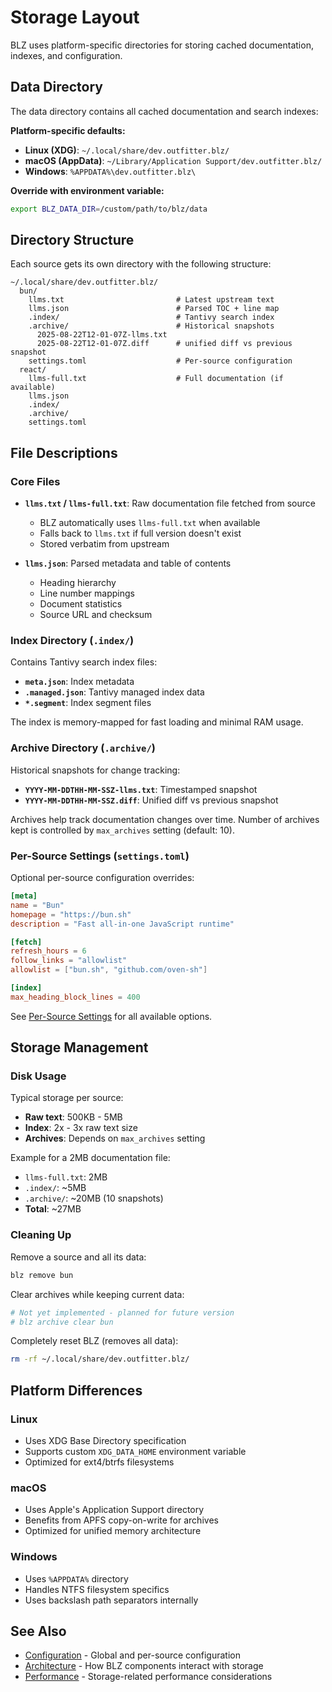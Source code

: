 # Storage Layout

BLZ uses platform-specific directories for storing cached documentation, indexes, and configuration.

## Data Directory

The data directory contains all cached documentation and search indexes:

**Platform-specific defaults:**
- **Linux (XDG)**: `~/.local/share/dev.outfitter.blz/`
- **macOS (AppData)**: `~/Library/Application Support/dev.outfitter.blz/`
- **Windows**: `%APPDATA%\dev.outfitter.blz\`

**Override with environment variable:**
```bash
export BLZ_DATA_DIR=/custom/path/to/blz/data
```

## Directory Structure

Each source gets its own directory with the following structure:

```
~/.local/share/dev.outfitter.blz/
  bun/
    llms.txt                         # Latest upstream text
    llms.json                        # Parsed TOC + line map
    .index/                          # Tantivy search index
    .archive/                        # Historical snapshots
      2025-08-22T12-01-07Z-llms.txt
      2025-08-22T12-01-07Z.diff      # unified diff vs previous snapshot
    settings.toml                    # Per-source configuration
  react/
    llms-full.txt                    # Full documentation (if available)
    llms.json
    .index/
    .archive/
    settings.toml
```

## File Descriptions

### Core Files

- **`llms.txt` / `llms-full.txt`**: Raw documentation file fetched from source
  - BLZ automatically uses `llms-full.txt` when available
  - Falls back to `llms.txt` if full version doesn't exist
  - Stored verbatim from upstream

- **`llms.json`**: Parsed metadata and table of contents
  - Heading hierarchy
  - Line number mappings
  - Document statistics
  - Source URL and checksum

### Index Directory (`.index/`)

Contains Tantivy search index files:
- **`meta.json`**: Index metadata
- **`.managed.json`**: Tantivy managed index data
- **`*.segment`**: Index segment files

The index is memory-mapped for fast loading and minimal RAM usage.

### Archive Directory (`.archive/`)

Historical snapshots for change tracking:
- **`YYYY-MM-DDTHH-MM-SSZ-llms.txt`**: Timestamped snapshot
- **`YYYY-MM-DDTHH-MM-SSZ.diff`**: Unified diff vs previous snapshot

Archives help track documentation changes over time. Number of archives kept is controlled by `max_archives` setting (default: 10).

### Per-Source Settings (`settings.toml`)

Optional per-source configuration overrides:

```toml
[meta]
name = "Bun"
homepage = "https://bun.sh"
description = "Fast all-in-one JavaScript runtime"

[fetch]
refresh_hours = 6
follow_links = "allowlist"
allowlist = ["bun.sh", "github.com/oven-sh"]

[index]
max_heading_block_lines = 400
```

See [Per-Source Settings](../cli/configuration.md#per-source-settings) for all available options.

## Storage Management

### Disk Usage

Typical storage per source:
- **Raw text**: 500KB - 5MB
- **Index**: 2x - 3x raw text size
- **Archives**: Depends on `max_archives` setting

Example for a 2MB documentation file:
- `llms-full.txt`: 2MB
- `.index/`: ~5MB
- `.archive/`: ~20MB (10 snapshots)
- **Total**: ~27MB

### Cleaning Up

Remove a source and all its data:
```bash
blz remove bun
```

Clear archives while keeping current data:
```bash
# Not yet implemented - planned for future version
# blz archive clear bun
```

Completely reset BLZ (removes all data):
```bash
rm -rf ~/.local/share/dev.outfitter.blz/
```

## Platform Differences

### Linux

- Uses XDG Base Directory specification
- Supports custom `XDG_DATA_HOME` environment variable
- Optimized for ext4/btrfs filesystems

### macOS

- Uses Apple's Application Support directory
- Benefits from APFS copy-on-write for archives
- Optimized for unified memory architecture

### Windows

- Uses `%APPDATA%` directory
- Handles NTFS filesystem specifics
- Uses backslash path separators internally

## See Also

- [Configuration](../cli/configuration.md) - Global and per-source configuration
- [Architecture](README.md) - How BLZ components interact with storage
- [Performance](PERFORMANCE.md) - Storage-related performance considerations
